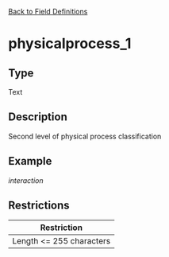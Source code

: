 [Back to Field Definitions](../../field_definition_overview)
# physicalprocess_1

## Type
Text

## Description


Second level of physical process classification 
## Example
*interaction*

## Restrictions
| Restriction |
| :---------: |
| Length <= 255 characters |

